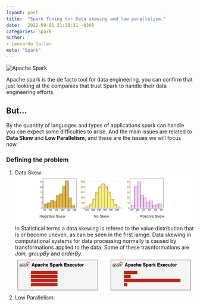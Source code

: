 ```yaml
---
layout: post
title:  "Spark Tuning for Data skewing and low parallelism."
date:   2022-09-01 21:38:31 -0300
categories: Spark
author:
- Leonardo Galler
meta: "Spark"
---
```

![Apache Spark](https://upload.wikimedia.org/wikipedia/commons/thumb/f/f3/Apache_Spark_logo.svg/128px-Apache_Spark_logo.svg.png "The main tool for data engineering!")

Apache spark is the de facto tool for data engineering, you can confirm that just looking at the companies that trust Spark to handle their data engineering efforts.

## But...
By the quantity of languages and types of applications spark can handle you can expect some difficulties to arise. And the main issues are related to <b>Data Skew</b> and <b>Low Parallelism</b>, and these are the issues we will focus now.

### Defining the problem
1. Data Skew: ![Data Skew](../_images/data-skew.png "The statistical definition")
In Statistical terms a data skewing is refered to the value distribution that is or become uneven, as can be seen in the first iamge.
Data skewing in computational systems for data processing normally is caused by transformations applied to the data. Some of these trasnformations are *Join, groupBy* and *orderBy*.
![Data Skew in Spark](../_images/skew-park.png "Visual reference of skewness of data in Sparks")
2. Low Parallelism: 